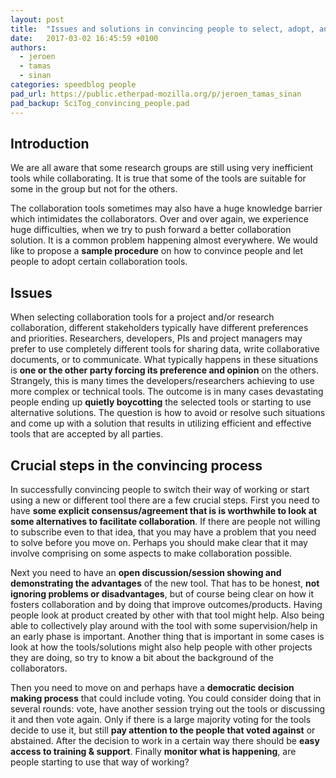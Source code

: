 ```yaml
---
layout: post
title:  "Issues and solutions in convincing people to select, adopt, and use certain collaboration tools"
date:   2017-03-02 16:45:59 +0100
authors: 
  - jeroen
  - tamas
  - sinan
categories: speedblog people
pad_url: https://public.etherpad-mozilla.org/p/jeroen_tamas_sinan
pad_backup: SciTog_convincing_people.pad
---
```


 
## Introduction

We are all aware that some research groups are still using very inefficient
tools while collaborating. It is true that some of the tools are suitable for
some in the group but not for the others.

The collaboration tools sometimes may also have a huge knowledge barrier which
intimidates the collaborators. Over and over again, we experience huge
difficulties, when we try to push forward a better collaboration solution. It is
a common problem happening almost everywhere. We would like to propose a **sample
procedure** on how to convince people and let people to adopt certain
collaboration tools.
    
## Issues

When selecting collaboration tools for a project and/or research collaboration,
different stakeholders typically have different preferences and priorities.
Researchers, developers, PIs and project managers may prefer to use completely
different tools for sharing data, write collaborative documents, or to
communicate. What typically happens in these situations is **one or the other
party forcing its preference and opinion** on the others. Strangely, this is many
times the developers/researchers achieving to use more complex or technical
tools. The outcome is in many cases devastating people ending up **quietly
boycotting** the selected tools or starting to use alternative solutions. The
question is how to avoid or resolve such situations and come up with a solution
that results in utilizing efficient and effective tools that are accepted by all
parties.

## Crucial steps in the convincing process

In successfully convincing people to switch their way of working or start using
a new or different tool there are a few crucial steps. First you need to have
**some explicit consensus/agreement that is is worthwhile to look at some
alternatives to facilitate collaboration**. If there are people not willing to
subscribe even to that idea, that you may have a problem that you need to solve
before you move on. Perhaps you should make clear that it may involve comprising
on some aspects to make collaboration possible. 

Next you need to have an **open discussion/session showing and demonstrating the
advantages** of the new tool. That has to be honest, **not ignoring problems or
disadvantages**, but of course being clear on how it fosters collaboration and
by doing that improve outcomes/products. Having people look at product created
by other with that tool might help. Also being able to collectively play around
with the tool with some supervision/help in an early phase is important. Another
thing that is important in some cases is look at how the tools/solutions might
also help people with other projects they are doing, so try to know a bit about
the background of the collaborators.

Then you need to move on and perhaps have a **democratic decision making process**
that could include voting. You could consider doing that in several rounds:
vote, have another session trying out the tools or discussing it and then vote
again. Only if there is a large majority voting for the tools decide to use it,
but still **pay attention to the people that voted against** or abstained. After the
decision to work in a certain way there should be **easy access to training &
support**. Finally **monitor what is happening**, are people starting to use that way
of working?
